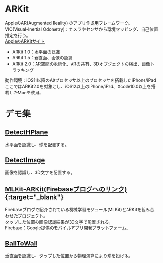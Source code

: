# ARKit

AppleのAR(Augmented Reality) のアプリ作成用フレームワーク。  
VIO(Visual-Inertial Odometry)：カメラやセンサから環境マッピング、自己位置推定を行う。  
<a href="https://developer.apple.com/jp/arkit/" target="_blank">AppleのARKitサイト</a>

- ARKit 1.0：水平面の認識
- ARKit 1.5：垂直面、画像の認識
- ARKit 2.0：AR空間の永続化、ARの共有、3Dオブジェクトの検出、画像トラッキング

動作環境：iOS11以降のA9プロセッサ以上のプロセッサを搭載したiPhone/iPad  
ここではARKit2.0を対象とし、iOS12以上のiPhone/iPad、Xcode10.0以上を搭載したMacを使用。

# デモ集
## [DetectHPlane](./DetectHPlane)
水平面を認識し、球を配置する。

## [DetectImage](./DetectImage)
画像を認識し、3D文字を配置する。

## [MLKit-ARKit(Firebaseブログへのリンク)](https://firebase.googleblog.com/2018/12/see-how-ml-kit-and-arkit-play-together.html){:target="_blank"}
Firebaseブログで紹介されている機械学習モジュール(MLKit)とARKitを組み合わせたプロジェクト。  
タップした位置の画像認識結果が3D文字で配置される。  
Firebase：Google提供のモバイルアプリ開発プラットフォーム。

## [BallToWall](./BallToWall)
垂直面を認識し、タップした位置から物理演算により球を投げる。
